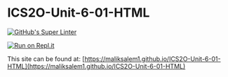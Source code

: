 # ICS2O-Unit-6-01-HTML

[![GitHub's Super Linter](https://github.com/maliksalem1/ICS2O-Unit-6-01-HTML/workflows/GitHub's%20Super%20Linter/badge.svg)](https://github.com/maliksalem1/ICS2O-Unit-6-01-HTML/actions)

[![Run on Repl.it](https://repl.it/badge/github/maliksalem1/ICS2O-Unit-6-01-HTML)](https://repl.it/github/maliksalem1/ICS2O-Unit-6-01-HTML)

This site can be found at: [https://maliksalem1.github.io/ICS2O-Unit-6-01-HTML](https://maliksalem1.github.io/ICS2O-Unit-6-01-HTML)
